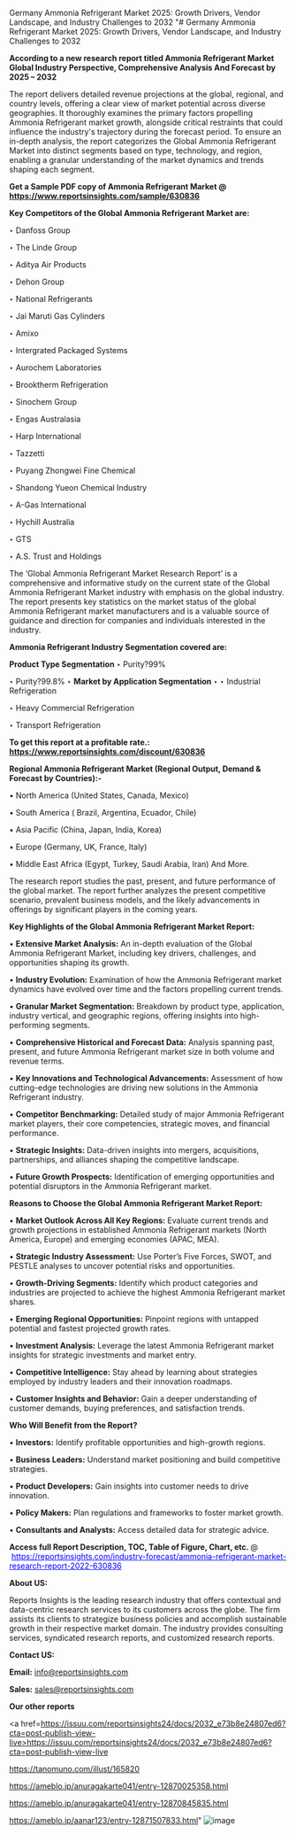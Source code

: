 Germany Ammonia Refrigerant Market 2025: Growth Drivers, Vendor Landscape, and Industry Challenges to 2032
"# Germany Ammonia Refrigerant Market 2025: Growth Drivers, Vendor Landscape, and Industry Challenges to 2032

<strong>According to a new research report titled Ammonia Refrigerant Market Global Industry Perspective, Comprehensive Analysis And Forecast by 2025 – 2032</strong>

The report delivers detailed revenue projections at the global, regional, and country levels, offering a clear view of market potential across diverse geographies. It thoroughly examines the primary factors propelling Ammonia Refrigerant market growth, alongside critical restraints that could influence the industry's trajectory during the forecast period. To ensure an in-depth analysis, the report categorizes the Global Ammonia Refrigerant Market into distinct segments based on type, technology, and region, enabling a granular understanding of the market dynamics and trends shaping each segment.

<strong>Get a Sample PDF copy of Ammonia Refrigerant Market </strong><strong>@<a href=https://www.reportsinsights.com/sample/630836 style=color:#0000ff;> https://www.reportsinsights.com/sample/630836</a></strong></font>

<strong>Key Competitors of the Global Ammonia Refrigerant Market are:</strong>

‣ Danfoss Group

‣ The Linde Group

‣ Aditya Air Products

‣ Dehon Group

‣ National Refrigerants

‣ Jai Maruti Gas Cylinders

‣ Amixo

‣ Intergrated Packaged Systems

‣ Aurochem Laboratories

‣ Brooktherm Refrigeration

‣ Sinochem Group

‣ Engas Australasia

‣ Harp International

‣ Tazzetti

‣ Puyang Zhongwei Fine Chemical

‣ Shandong Yueon Chemical Industry

‣ A-Gas International

‣ Hychill Australia

‣ GTS

‣ A.S. Trust and Holdings

The ‘Global Ammonia Refrigerant Market Research Report’ is a comprehensive and informative study on the current state of the Global Ammonia Refrigerant Market industry with emphasis on the global industry. The report presents key statistics on the market status of the global Ammonia Refrigerant market manufacturers and is a valuable source of guidance and direction for companies and individuals interested in the industry.

<strong>Ammonia Refrigerant Industry Segmentation covered are:</strong>

<strong>Product Type Segmentation</strong>
‣
Purity?99%

‣ Purity?99.8%
‣ 
<strong>Market by Application Segmentation</strong>
‣
‣  Industrial Refrigeration

‣ Heavy Commercial Refrigeration

‣ Transport Refrigeration

<strong>To get this report at a profitable rate.: <a href=https://www.reportsinsights.com/discount/630836 style=color:#0000ff;>https://www.reportsinsights.com/discount/630836</a></strong></font>

<strong>Regional Ammonia Refrigerant Market (Regional Output, Demand &amp; Forecast by Countries):-</strong>

• North America (United States, Canada, Mexico)

• South America ( Brazil, Argentina, Ecuador, Chile)

• Asia Pacific (China, Japan, India, Korea)

• Europe (Germany, UK, France, Italy)

• Middle East Africa (Egypt, Turkey, Saudi Arabia, Iran) And More.

The research report studies the past, present, and future performance of the global market. The report further analyzes the present competitive scenario, prevalent business models, and the likely advancements in offerings by significant players in the coming years.

<strong>Key Highlights of the Global Ammonia Refrigerant Market Report:</strong>

• <strong>Extensive Market Analysis:</strong> An in-depth evaluation of the Global Ammonia Refrigerant Market, including key drivers, challenges, and opportunities shaping its growth.

• <strong>Industry Evolution:</strong> Examination of how the Ammonia Refrigerant market dynamics have evolved over time and the factors propelling current trends.

• <strong>Granular Market Segmentation:</strong> Breakdown by product type, application, industry vertical, and geographic regions, offering insights into high-performing segments.

• <strong>Comprehensive Historical and Forecast Data:</strong> Analysis spanning past, present, and future Ammonia Refrigerant market size in both volume and revenue terms.

• <strong>Key Innovations and Technological Advancements:</strong> Assessment of how cutting-edge technologies are driving new solutions in the Ammonia Refrigerant industry.

• <strong>Competitor Benchmarking:</strong> Detailed study of major Ammonia Refrigerant market players, their core competencies, strategic moves, and financial performance.

• <strong>Strategic Insights:</strong> Data-driven insights into mergers, acquisitions, partnerships, and alliances shaping the competitive landscape.

• <strong>Future Growth Prospects:</strong> Identification of emerging opportunities and potential disruptors in the Ammonia Refrigerant market.

<strong>Reasons to Choose the Global Ammonia Refrigerant Market Report:</strong>

• <strong>Market Outlook Across All Key Regions:</strong> Evaluate current trends and growth projections in established Ammonia Refrigerant markets (North America, Europe) and emerging economies (APAC, MEA).

• <strong>Strategic Industry Assessment:</strong> Use Porter’s Five Forces, SWOT, and PESTLE analyses to uncover potential risks and opportunities.

• <strong>Growth-Driving Segments:</strong> Identify which product categories and industries are projected to achieve the highest Ammonia Refrigerant market shares.

• <strong>Emerging Regional Opportunities:</strong> Pinpoint regions with untapped potential and fastest projected growth rates.

• <strong>Investment Analysis:</strong> Leverage the latest Ammonia Refrigerant market insights for strategic investments and market entry.

• <strong>Competitive Intelligence:</strong> Stay ahead by learning about strategies employed by industry leaders and their innovation roadmaps.

• <strong>Customer Insights and Behavior:</strong> Gain a deeper understanding of customer demands, buying preferences, and satisfaction trends.

<strong>Who Will Benefit from the Report?</strong>

• <strong>Investors:</strong> Identify profitable opportunities and high-growth regions.

• <strong>Business Leaders:</strong> Understand market positioning and build competitive strategies.

• <strong>Product Developers:</strong> Gain insights into customer needs to drive innovation.

• <strong>Policy Makers:</strong> Plan regulations and frameworks to foster market growth.

• <strong>Consultants and Analysts:</strong> Access detailed data for strategic advice.
</ul>
<strong>Access full Report Description, TOC, Table of Figure, Chart, etc. </strong>@  <a href=https://reportsinsights.com/industry-forecast/ammonia-refrigerant-market-research-report-2022-630836 style=color:#0000ff;>https://reportsinsights.com/industry-forecast/ammonia-refrigerant-market-research-report-2022-630836</a></font>

<strong><strong>About US</strong>:</strong>

Reports Insights is the leading research industry that offers contextual and data-centric research services to its customers across the globe. The firm assists its clients to strategize business policies and accomplish sustainable growth in their respective market domain. The industry provides consulting services, syndicated research reports, and customized research reports.

<strong>Contact US:</strong>

<p class=""""><b>Email:</b> <a href=mailto:info@reportsinsights.com>info@reportsinsights.com</a></p>
<p class=""""><b>Sales:</b> <a href=mailto:sales@reportsinsights.com>sales@reportsinsights.com</a></p>

<strong>Our other reports</strong>

<a href=https://issuu.com/reportsinsights24/docs/2032_e73b8e24807ed6?cta=post-publish-view-live>https://issuu.com/reportsinsights24/docs/2032_e73b8e24807ed6?cta=post-publish-view-live</a>

<a href=https://tanomuno.com/illust/165820>https://tanomuno.com/illust/165820</a>

<a href=https://ameblo.jp/anuragakarte041/entry-12870025358.html>https://ameblo.jp/anuragakarte041/entry-12870025358.html</a>

<a href=https://ameblo.jp/anuragakarte041/entry-12870845835.html>https://ameblo.jp/anuragakarte041/entry-12870845835.html</a>

<a href=https://ameblo.jp/aanar123/entry-12871507833.html>https://ameblo.jp/aanar123/entry-12871507833.html</a>"
![image](https://github.com/user-attachments/assets/80384c8a-7024-47a7-84ec-47c89bdf9475)
